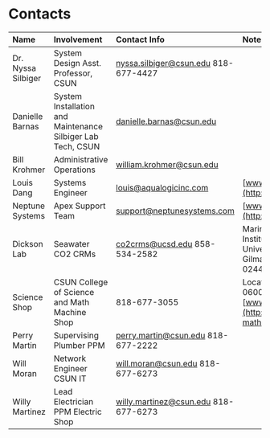 # Contacts

| Name | Involvement | Contact Info | Notes |
| :--- | :--- | :--- | :--- |
| Dr. Nyssa Silbiger | System Design  Asst. Professor, CSUN | nyssa.silbiger@csun.edu  818-677-4427 |  |
| Danielle Barnas | System Installation and Maintenance  Silbiger Lab Tech, CSUN | danielle.barnas@csun.edu |  |
| Bill Krohmer | Administrative Operations | william.krohmer@csun.edu |  |
| Louis Dang | Systems Engineer | louis@aqualogicinc.com | [www.aqualogicinc.com](http://www.aqualogicinc.com) |
| Neptune Systems | Apex Support Team | support@neptunesystems.com | [www.neptunesystems.com](http://www.neptunesystems.com) |
| Dickson Lab | Seawater CO2 CRMs | co2crms@ucsd.edu  858-534-2582 | Marine Physical Lab  Scripps Institution of Oceanography  University of CA, San Diego  9500 Gilman Drive  La Jolla, CA 92093-0244 USA |
| Science Shop | CSUN College of Science and Math Machine Shop | 818-677-3055 | Location: EH 2014  Available M-Th 0600-1630  [www.csun.edu/Science-Shop](http://www.csun.edu/science-mathematics/science-shop) |
| Perry Martin | Supervising Plumber  PPM | perry.martin@csun.edu  818-677-2222 |  |
| Will Moran | Network Engineer  CSUN IT | will.moran@csun.edu  818-677-6273 |  |
| Willy Martinez | Lead Electrician  PPM Electric Shop | willy.martinez@csun.edu  818-677-6273 |  |

